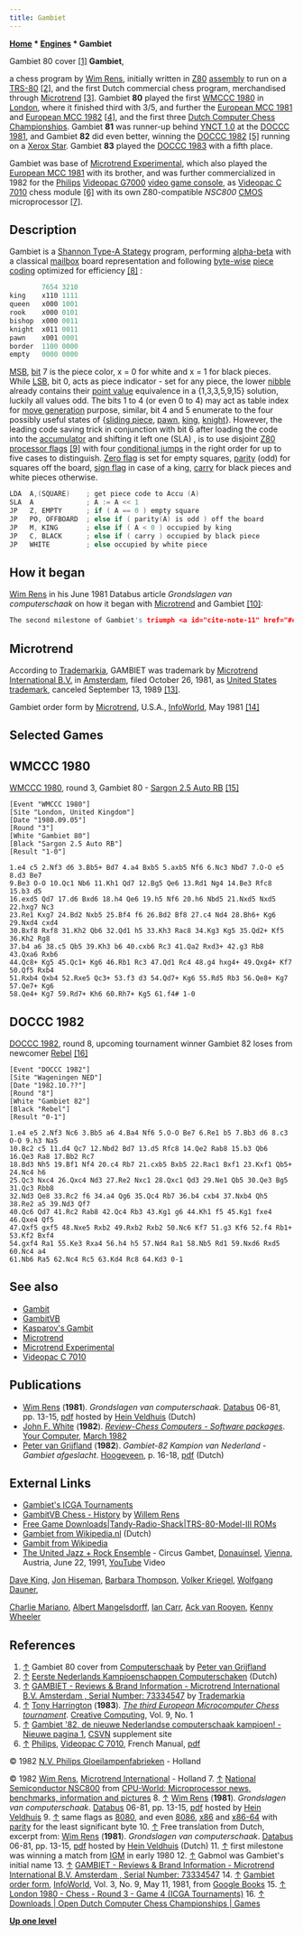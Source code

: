 ```yaml
---
title: Gambiet
---
```

**[Home](Home "Home") * [Engines](Engines "Engines") * Gambiet**

[](http://www.necoma.nl/chess.html) Gambiet 80 cover <a id="cite-note-1" href="#cite-ref-1">[1]</a>
**Gambiet**,

a chess program by [Wim Rens](Wim_Rens "Wim Rens"), initially written in [Z80](Z80 "Z80") [assembly](Assembly "Assembly") to run on a [TRS-80](TRS-80 "TRS-80") <a id="cite-note-2" href="#cite-ref-2">[2]</a>, and the first Dutch commercial chess program, merchandised through [Microtrend](Microtrend "Microtrend") <a id="cite-note-3" href="#cite-ref-3">[3]</a>. Gambiet **80** played the first [WMCCC 1980](WMCCC_1980 "WMCCC 1980") in [London](https://en.wikipedia.org/wiki/London), where it finished third with 3/5, and further the [European MCC 1981](European_MCC_1981 "European MCC 1981") and [European MCC 1982](European_MCC_1982 "European MCC 1982") <a id="cite-note-4" href="#cite-ref-4">[4]</a>, and the first three [Dutch Computer Chess Championships](Dutch_Open_Computer_Chess_Championship "Dutch Open Computer Chess Championship"). Gambiet **81** was runner-up behind [YNCT 1.0](YNCT "YNCT") at the [DOCCC 1981](DOCCC_1981 "DOCCC 1981"), and Gambiet **82** did even better, winning the [DOCCC 1982](DOCCC_1982 "DOCCC 1982") <a id="cite-note-5" href="#cite-ref-5">[5]</a> running on a [Xerox Star](https://en.wikipedia.org/wiki/Xerox_Star). Gambiet **83** played the [DOCCC 1983](DOCCC_1983 "DOCCC 1983") with a fifth place.

Gambiet was base of [Microtrend Experimental](Microtrend_Experimental "Microtrend Experimental"), which also played the [European MCC 1981](European_MCC_1981 "European MCC 1981") with its brother, and was further commercialized in 1982 for the [Philips](https://en.wikipedia.org/wiki/Philips) [Videopac G7000](https://en.wikipedia.org/wiki/Magnavox_Odyssey%C2%B2) [video game console](https://en.wikipedia.org/wiki/Video_game_console), as [Videopac C 7010](Videopac_C_7010 "Videopac C 7010") chess module <a id="cite-note-6" href="#cite-ref-6">[6]</a> with its own Z80-compatible *NSC800* [CMOS](https://en.wikipedia.org/wiki/CMOS) microprocessor <a id="cite-note-7" href="#cite-ref-7">[7]</a>.

## Description

Gambiet is a [Shannon Type-A Stategy](Type_A_Strategy "Type A Strategy") program, performing [alpha-beta](Alpha-Beta "Alpha-Beta") with a classical [mailbox](Mailbox "Mailbox") board representation and following [byte-wise](Byte "Byte") [piece coding](Pieces#PieceCoding "Pieces") optimized for efficiency <a id="cite-note-8" href="#cite-ref-8">[8]</a> :

```C++
        7654 3210
king    x110 1111
queen   x000 1001
rook    x000 0101
bishop  x000 0011
knight  x011 0011
pawn    x001 0001
border  1100 0000
empty   0000 0000

```

[MSB](https://en.wikipedia.org/wiki/Most_significant_bit), [bit](Bit "Bit") 7 is the piece color, x = 0 for white and x = 1 for black pieces. While [LSB](https://en.wikipedia.org/wiki/Least_significant_bit), bit 0, acts as piece indicator - set for any piece, the lower [nibble](Nibble "Nibble") already contains their [point value](Point_Value "Point Value") equivalence in a {1,3,3,5,9,15} solution, luckily all values odd. The bits 1 to 4 (or even 0 to 4) may act as table index for [move generation](Move_Generation "Move Generation") purpose, similar, bit 4 and 5 enumerate to the four possibly useful states of {[sliding piece](Sliding_Pieces "Sliding Pieces"), [pawn](Pawn "Pawn"), [king](King "King"), [knight](Knight "Knight")}. However, the leading code saving trick in conjunction with bit 6 after loading the code into the [accumulator](https://en.wikipedia.org/wiki/Accumulator_%28computing%29) and shifting it left one (SLA) , is to use disjoint [Z80](Z80 "Z80") [processor flags](https://en.wikipedia.org/wiki/Flag_%28computing%29) <a id="cite-note-9" href="#cite-ref-9">[9]</a> with four [conditional jumps](https://en.wikipedia.org/wiki/Conditional_jump) in the right order for up to five cases to distinguish. [Zero flag](https://en.wikipedia.org/wiki/Zero_flag) is set for empty squares, [parity](https://en.wikipedia.org/wiki/Parity_flag) (odd) for squares off the board, [sign flag](https://en.wikipedia.org/wiki/Sign_flag) in case of a king, [carry](https://en.wikipedia.org/wiki/Carry_flag) for black pieces and white pieces otherwise.

```C++
LDA  A,(SQUARE)    ; get piece code to Accu (A)
SLA  A             ; A := A << 1
JP   Z, EMPTY      ; if ( A == 0 ) empty square 
JP   PO, OFFBOARD  ; else if ( parity(A) is odd ) off the board
JP   M, KING       ; else if ( A < 0 ) occupied by king
JP   C, BLACK      ; else if ( carry ) occupied by black piece
JP   WHITE         ; else occupied by white piece

```

## How it began

[Wim Rens](Wim_Rens "Wim Rens") in his June 1981 Databus article *Grondslagen van computerschaak* on how it began with [Microtrend](Microtrend "Microtrend") and Gambiet <a id="cite-note-10" href="#cite-ref-10">[10]</a>:

```C++
The second milestone of Gambiet's triumph <a id="cite-note-11" href="#cite-ref-11">[11]</a> was achieved under the watchful eye of the firm Microtrend. At home of one of their directors were two [TSR-80's](TRS-80 "TRS-80"), one running [Sargon II](Sargon "Sargon"), the other Gabmol <a id="cite-note-12" href="#cite-ref-12">[12]</a>. Microtrend was looking for a chess game in their collection, and end of June a decision was made and a contract placed. The result was impressive: two equally fast Tandy computers and Gambiet had no trouble with the once-famous Sargon. 

```

## Microtrend

According to [Trademarkia](https://en.wikipedia.org/wiki/Trademarkia), GAMBIET was trademark by [Microtrend International B.V.](Microtrend "Microtrend") in [Amsterdam](https://en.wikipedia.org/wiki/Amsterdam), filed October 26, 1981, as [United States trademark](https://en.wikipedia.org/wiki/United_States_trademark_law), canceled September 13, 1989 <a id="cite-note-13" href="#cite-ref-13">[13]</a>.

[](http://books.google.com/books?id=Cz4EAAAAMBAJ&pg=PA11&lpg=PA11&source=bl&ots=NNPeGit1RW&sig=OJkQ8pLSOju5EpW1DBOGPrfQXlI&hl=en&sa=X&ei=X9B0T-WTJofesgacma29DQ&sqi=2&redir_esc=y#v=onepage&q&f=false)
Gambiet order form by [Microtrend](Microtrend "Microtrend"), U.S.A., [InfoWorld](https://en.wikipedia.org/wiki/InfoWorld), May 1981 <a id="cite-note-14" href="#cite-ref-14">[14]</a>

## Selected Games

## WMCCC 1980

[WMCCC 1980](WMCCC_1980 "WMCCC 1980"), round 3, Gambiet 80 - [Sargon 2.5 Auto RB](Sargon "Sargon") <a id="cite-note-15" href="#cite-ref-15">[15]</a>

```
[Event "WMCCC 1980"]
[Site "London, United Kingdom"]
[Date "1980.09.05"]
[Round "3"]
[White "Gambiet 80"]
[Black "Sargon 2.5 Auto RB"]
[Result "1-0"]

1.e4 c5 2.Nf3 d6 3.Bb5+ Bd7 4.a4 Bxb5 5.axb5 Nf6 6.Nc3 Nbd7 7.O-O e5 8.d3 Be7 
9.Be3 O-O 10.Qc1 Nb6 11.Kh1 Qd7 12.Bg5 Qe6 13.Rd1 Ng4 14.Be3 Rfc8 15.b3 d5 
16.exd5 Qd7 17.d6 Bxd6 18.h4 Qe6 19.h5 Nf6 20.h6 Nbd5 21.Nxd5 Nxd5 22.hxg7 Nc3 
23.Re1 Kxg7 24.Bd2 Nxb5 25.Bf4 f6 26.Bd2 Bf8 27.c4 Nd4 28.Bh6+ Kg6 29.Nxd4 cxd4 
30.Bxf8 Rxf8 31.Kh2 Qb6 32.Qd1 h5 33.Kh3 Rac8 34.Kg3 Kg5 35.Qd2+ Kf5 36.Kh2 Rg8 
37.b4 a6 38.c5 Qb5 39.Kh3 b6 40.cxb6 Rc3 41.Qa2 Rxd3+ 42.g3 Rb8 43.Qxa6 Rxb6 
44.Qc8+ Kg5 45.Qc1+ Kg6 46.Rb1 Rc3 47.Qd1 Rc4 48.g4 hxg4+ 49.Qxg4+ Kf7 50.Qf5 Rxb4 
51.Rxb4 Qxb4 52.Rxe5 Qc3+ 53.f3 d3 54.Qd7+ Kg6 55.Rd5 Rb3 56.Qe8+ Kg7 57.Qe7+ Kg6 
58.Qe4+ Kg7 59.Rd7+ Kh6 60.Rh7+ Kg5 61.f4# 1-0 

```

## DOCCC 1982

[DOCCC 1982](DOCCC_1982 "DOCCC 1982"), round 8, upcoming tournament winner Gambiet 82 loses from newcomer [Rebel](Rebel "Rebel") <a id="cite-note-16" href="#cite-ref-16">[16]</a>

```
[Event "DOCCC 1982"]
[Site "Wageningen NED"]
[Date "1982.10.??"]
[Round "8"]
[White "Gambiet 82"]
[Black "Rebel"]
[Result "0-1"]

1.e4 e5 2.Nf3 Nc6 3.Bb5 a6 4.Ba4 Nf6 5.O-O Be7 6.Re1 b5 7.Bb3 d6 8.c3 O-O 9.h3 Na5 
10.Bc2 c5 11.d4 Qc7 12.Nbd2 Bd7 13.d5 Rfc8 14.Qe2 Rab8 15.b3 Qb6 16.Qe3 Ra8 17.Bb2 Rc7 
18.Bd3 Nh5 19.Bf1 Nf4 20.c4 Rb7 21.cxb5 Bxb5 22.Rac1 Bxf1 23.Kxf1 Qb5+ 24.Nc4 h6 
25.Qc3 Nxc4 26.Qxc4 Nd3 27.Re2 Nxc1 28.Qxc1 Qd3 29.Ne1 Qb5 30.Qe3 Bg5 31.Qc3 Rbb8
32.Nd3 Qe8 33.Rc2 f6 34.a4 Qg6 35.Qc4 Rb7 36.b4 cxb4 37.Nxb4 Qh5 38.Re2 a5 39.Nd3 Qf7 
40.Qc6 Qd7 41.Rc2 Rab8 42.Qc4 Rb3 43.Kg1 g6 44.Kh1 f5 45.Kg1 fxe4 46.Qxe4 Qf5 
47.Qxf5 gxf5 48.Nxe5 Rxb2 49.Rxb2 Rxb2 50.Nc6 Kf7 51.g3 Kf6 52.f4 Rb1+ 53.Kf2 Bxf4 
54.gxf4 Ra1 55.Ke3 Rxa4 56.h4 h5 57.Nd4 Ra1 58.Nb5 Rd1 59.Nxd6 Rxd5 60.Nc4 a4 
61.Nb6 Ra5 62.Nc4 Rc5 63.Kd4 Rc8 64.Kd3 0-1

```

## See also

- [Gambit](index.php?title=Gambit&action=edit&redlink=1 "Gambit (page does not exist)")
- [GambitVB](GambitVB "GambitVB")
- [Kasparov's Gambit](Kasparov%27s_Gambit "Kasparov's Gambit")
- [Microtrend](Microtrend "Microtrend")
- [Microtrend Experimental](Microtrend_Experimental "Microtrend Experimental")
- [Videopac C 7010](Videopac_C_7010 "Videopac C 7010")

## Publications

- [Wim Rens](Wim_Rens "Wim Rens") (**1981**). *Grondslagen van computerschaak*. [Databus](http://home.kpn.nl/a.dikker1/museum/databus.html) 06-81, pp. 13-15, [pdf](http://www.schaakcomputers.nl/hein_veldhuis/database/files/06-1981,%20Databus,%20Wim%20Rens,%20Grondslagen%20van%20computerschaak.pdf) hosted by [Hein Veldhuis](Hein_Veldhuis "Hein Veldhuis") (Dutch)
- [John F. White](John_F._White "John F. White") (**1982**). *[Review-Chess Computers - Software packages](http://yourcomputeronline.wordpress.com/2011/01/31/review-chess-computers/)*. [Your Computer](Your_Computer "Your Computer"), [March 1982](http://yourcomputeronline.wordpress.com/2011/01/30/march-1982-contents-and-editorial/)
- [Peter van Grijfland](http://www.necoma.nl/) (**1982**). *Gambiet-82 Kampion van Nederland - Gambiet afgeslacht*. [Hoogeveen](http://www.schaakclub-hoogeveen.nl/), p. 16-18, [pdf](http://schaakclub-hoogeveen.nl/archief/aanzet/aanzet_okt1982.pdf) (Dutch)

## External Links

- [Gambiet's ICGA Tournaments](https://www.game-ai-forum.org/icga-tournaments/program.php?id=462)
- [GambitVB Chess - History](http://gambitvb.info/History.aspx) by [Willem Rens](Wim_Rens "Wim Rens")
- [Free Game Downloads|Tandy-Radio-Shack|TRS-80-Model-III ROMs](http://www.theoldcomputer.com/roms/index.php?folder=Tandy-Radio-Shack/TRS-80-Model-III/Various/g)
- [Gambiet from Wikipedia.nl](http://nl.wikipedia.org/wiki/Gambiet) (Dutch)
- [Gambit from Wikipedia](https://en.wikipedia.org/wiki/Gambit)
- [The United Jazz + Rock Ensemble](Category:The_United_Jazz_%2B_Rock_Ensemble "Category:The United Jazz + Rock Ensemble") - Circus Gambet, [Donauinsel](https://en.wikipedia.org/wiki/Donauinsel), [Vienna](https://en.wikipedia.org/wiki/Vienna), Austria, June 22, 1991, [YouTube](https://en.wikipedia.org/wiki/YouTube) Video

[Dave King](<https://de.wikipedia.org/wiki/Dave_King_(Bassist)>), [Jon Hiseman](Category:Jon_Hiseman "Category:Jon Hiseman"), [Barbara Thompson](Category:Barbara_Thompson "Category:Barbara Thompson"), [Volker Kriegel](Category:Volker_Kriegel "Category:Volker Kriegel"), [Wolfgang Dauner](Category:Wolfgang_Dauner "Category:Wolfgang Dauner"),

[Charlie Mariano](Category:Charlie_Mariano "Category:Charlie Mariano"), [Albert Mangelsdorff](Category:Albert_Mangelsdorff "Category:Albert Mangelsdorff"), [Ian Carr](Category:Ian_Carr "Category:Ian Carr"), [Ack van Rooyen](https://en.wikipedia.org/wiki/Ack_van_Rooyen), [Kenny Wheeler](https://en.wikipedia.org/wiki/Kenny_Wheeler)

## References

1. <a id="cite-ref-1" href="#cite-note-1">↑</a> Gambiet 80 cover from [Computerschaak](http://www.necoma.nl/chess.html) by [Peter van Grijfland](http://www.necoma.nl/)
1. <a id="cite-ref-2" href="#cite-note-2">↑</a> [Eerste Nederlands Kampioenschappen Computerschaken](http://www.csvnsupplementsite.nl/csvnp2.html) (Dutch)
1. <a id="cite-ref-3" href="#cite-note-3">↑</a> [GAMBIET - Reviews & Brand Information - Microtrend International B.V. Amsterdam , Serial Number: 73334547](http://www.trademarkia.com/gambiet-73334547.html) by [Trademarkia](https://en.wikipedia.org/wiki/Trademarkia)
1. <a id="cite-ref-4" href="#cite-note-4">↑</a> [Tony Harrington](Tony_Harrington "Tony Harrington") (**1983**). *[The third European Microcomputer Chess tournament](http://www.atarimagazines.com/creative/v9n1/123_The_third_European_Microc.php)*. [Creative Computing](Creative_Computing "Creative Computing"), Vol. 9, No. 1
1. <a id="cite-ref-5" href="#cite-note-5">↑</a> [Gambiet '82, de nieuwe Nederlandse computerschaak kampioen! - Nieuwe pagina 1](http://www.csvnsupplementsite.nl/CSVNPAGINA1.html), [CSVN](CSVN "CSVN") supplement site
1. <a id="cite-ref-6" href="#cite-note-6">↑</a> [Philips](https://en.wikipedia.org/wiki/Philips), [Videopac C 7010](Videopac_C_7010 "Videopac C 7010"), French Manual, [pdf](http://www.6502man.com/tempo/VIDEOPAC%20CHESS%20%20C7010.pdf)

© 1982 [N.V. Philips Gloeilampenfabrieken](https://en.wikipedia.org/wiki/Philips#History) - Holland

© 1982 [Wim Rens](Wim_Rens "Wim Rens"), [Microtrend International](Microtrend "Microtrend") - Holland
7\. <a id="cite-ref-7" href="#cite-note-7">↑</a> [National Semiconductor NSC800](http://www.cpu-world.com/CPUs/NSC800/index.html) from [CPU-World: Microprocessor news, benchmarks, information and pictures](http://www.cpu-world.com/index.html)
8\. <a id="cite-ref-8" href="#cite-note-8">↑</a> [Wim Rens](Wim_Rens "Wim Rens") (**1981**). *Grondslagen van computerschaak*. [Databus](http://home.kpn.nl/a.dikker1/museum/databus.html) 06-81, pp. 13-15, [pdf](http://www.schaakcomputers.nl/hein_veldhuis/database/files/06-1981,%20Databus,%20Wim%20Rens,%20Grondslagen%20van%20computerschaak.pdf) hosted by [Hein Veldhuis](Hein_Veldhuis "Hein Veldhuis")
9\. <a id="cite-ref-9" href="#cite-note-9">↑</a> same flags as [8080](8080 "8080"), and even [8086](8086 "8086"), [x86](X86 "X86") and [x86-64](X86-64 "X86-64") with [parity](https://en.wikipedia.org/wiki/Parity_flag) for the least significant byte
10\. <a id="cite-ref-10" href="#cite-note-10">↑</a> Free translation from Dutch, excerpt from: [Wim Rens](Wim_Rens "Wim Rens") (**1981**). *Grondslagen van computerschaak*. [Databus](http://home.kpn.nl/a.dikker1/museum/databus.html) 06-81, pp. 13-15, [pdf](http://www.schaakcomputers.nl/hein_veldhuis/database/files/06-1981,%20Databus,%20Wim%20Rens,%20Grondslagen%20van%20computerschaak.pdf) hosted by [Hein Veldhuis](Hein_Veldhuis "Hein Veldhuis") (Dutch)
11\. <a id="cite-ref-11" href="#cite-note-11">↑</a> first milestone was winning a match from [IGM](IGM "IGM") in early 1980
12\. <a id="cite-ref-12" href="#cite-note-12">↑</a> Gabmol was Gambiet's initial name
13\. <a id="cite-ref-13" href="#cite-note-13">↑</a> [GAMBIET - Reviews & Brand Information - Microtrend International B.V. Amsterdam , Serial Number: 73334547](http://www.trademarkia.com/gambiet-73334547.html)
14\. <a id="cite-ref-14" href="#cite-note-14">↑</a> [Gambiet order form](http://books.google.com/books?id=Cz4EAAAAMBAJ&pg=PA11&lpg=PA11&source=bl&ots=NNPeGit1RW&sig=OJkQ8pLSOju5EpW1DBOGPrfQXlI&hl=en&sa=X&ei=X9B0T-WTJofesgacma29DQ&sqi=2&redir_esc=y#v=onepage&q&f=false), [InfoWorld](https://en.wikipedia.org/wiki/InfoWorld), Vol. 3, No. 9, May 11, 1981, from [Google Books](https://en.wikipedia.org/wiki/Google_Books)
15\. <a id="cite-ref-15" href="#cite-note-15">↑</a> [London 1980 - Chess - Round 3 - Game 4 (ICGA Tournaments)](https://www.game-ai-forum.org/icga-tournaments/round.php?tournament=13&round=3&id=4)
16\. <a id="cite-ref-16" href="#cite-note-16">↑</a> [Downloads | Open Dutch Computer Chess Championships | Games](http://www.csvn.nl/index.php?option=com_docman&task=cat_view&gid=37&Itemid=26&lang=en&limitstart=30)

**[Up one level](Engines "Engines")**

